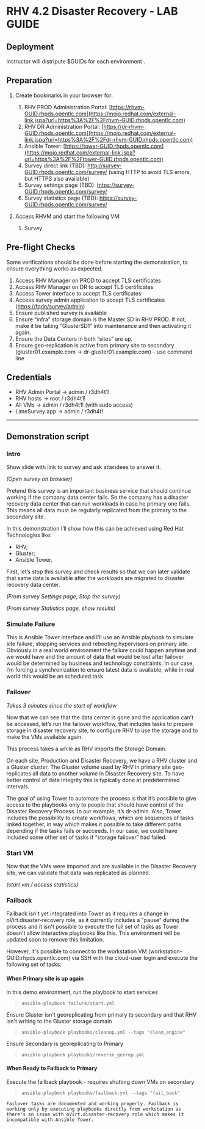 RHV 4.2 Disaster Recovery - LAB GUIDE
==================================

Deployment
----------

Instructor will distripute $GUIDs for each environment .

Preparation
-----------

1.  Create bookmarks in your browser for:
    1.  RHV PROD Administration Portal:  [https://rhvm-GUID.rhpds.opentlc.com](https://mojo.redhat.com/external-link.jspa?url=https%3A%2F%2Frhvm-GUID.rhpds.opentlc.com)
    2.  RHV DR Administration Portal:  [https://dr-rhvm-GUID.rhpds.opentlc.com](https://mojo.redhat.com/external-link.jspa?url=https%3A%2F%2Fdr-rhvm-GUID.rhpds.opentlc.com)
    3.  Ansible Tower: [https://tower-GUID.rhpds.opentlc.com](https://mojo.redhat.com/external-link.jspa?url=https%3A%2F%2Ftower-GUID.rhpds.opentlc.com)
    4.  Survey direct link (TBD): [http://survey-GUID.rhpds.opentlc.com/survey/<TBD>](https://mojo.redhat.com/external-link.jspa?url=http%3A%2F%2Fsurvey-GUID.rhpds.opentlc.com%2Fsurvey%2F%3CTBD%3E) (using HTTP to avoid TLS errors, but HTTPS also available)
    5.  Survey settings page (TBD): [https://survey-GUID.rhpds.opentlc.com/survey/<TBD>](https://mojo.redhat.com/external-link.jspa?url=https%3A%2F%2Fsurvey-GUID.rhpds.opentlc.com%2Fsurvey%2F%3CTBD%3E)
    6.  Survey statistics page (TBD): [https://survey-GUID.rhpds.opentlc.com/survey/<TBD>](https://mojo.redhat.com/external-link.jspa?url=https%3A%2F%2Fsurvey-GUID.rhpds.opentlc.com%2Fsurvey%2F%3CTBD%3E)

2.  Access RHVM and start the following VM:
    1.  Survey

Pre-flight Checks
-----------------

Some verifications should be done before starting the demonstration, to ensure everything works as expected.

1.  Access RHV Manager on PROD to accept TLS certificates
2.  Access RHV Manager on DR to accept TLS certificates
3.  Access Tower interface to accept TLS certificates
4.  Access survey admin application  to accept TLS certificates ([https://fqdn/survey/admin](https://mojo.redhat.com/fqdn/survey/admin))
5.  Ensure published survey is available
6.  Ensure “infra” storage domain is the Master SD in RHV PROD. If not, make it be taking “GlusterSD1” into maintenance and then activating it again.
7.  Ensure the Data Centers in both “sites” are up.
8.  Ensure geo-replication is active from primary site to secondary (gluster01.example.com → dr-gluster01.example.com) - use command line

Credentials
-----------

*   RHV Admin Portal → admin / r3dh4t1!
*   RHV hosts → root / r3dh4t1!
*   All VMs → admin / r3dh4t1! (with sudo access)
*   LimeSurvey app → admin / r3dh4t!


--------------------

Demonstration script
--------------------

### Intro

Show slide with link to survey and ask attendees to answer it.  

_(Open survey on browser)_

Pretend this survey is an important business service that should continue working if the company data center fails. So the company has a disaster recovery data center that can run workloads in case he primary one fails. This means all data must be regularly replicated from the primary to the secondary site.

In this demonstration I’ll show how this can be achieved using Red Hat Technologies like:

* RHV;
*  Gluster;
*  Ansible Tower.

First, let’s stop this survey and check results so that we can later validate that same data is available after the workloads are migrated to disaster recovery data center.

_(From survey Settings page, Stop the survey)_

_(From survey Statistics page, show results)_

### Simulate Failure

This is Ansible Tower interface and I’ll use an Ansible playbook to simulate site failure, stopping services and rebooting hypervisors on primary site. Obviously in a real world environment the failure could happen anytime and we would have and the amount of data that would be lost after failover would be determined by business and technology constraints. In our case, I’m forcing a synchronization to ensure latest data is available, while in real world this would be an scheduled task.

### Failover

_Takes 3 minutes since the start of workflow_

Now that we can see that the data center is gone and the application can’t be accessed, let’s run the failover workflow, that includes tasks to prepare storage in disaster recovery site, to configure RHV to use the storage and to make the VMs available again.

This process takes a while as RHV imports the Storage Domain.

On each site, Production and Disaster Recovery, we have a RHV cluster and a Gluster cluster. 
The Gluster volume used by RHV in primary site geo-replicates all data to another volume in Disaster Recovery site. To have better control of data integrity this is typically done at predetermined intervals.

The goal of using Tower to automate the process is that it’s possible to give access to the playbooks only to people that should have control of the Disaster Recovery Process. In our example, it’s dr-admin. Also, Tower includes the possibility to create workflows, which are sequences of tasks linked together, in way which makes it possible to take different paths depending if the tasks fails or succeeds. In our case, we could have included some other set of tasks if “storage failover” had failed.

### Start VM

Now that the VMs were imported and are available in the Disaster Recovery site, we can validate that data was replicated as planned.

_(start vm / access statistics)_

### Failback

Failback isn't yet integrated into Tower as it requires a change in oVirt.disaster-recovery role, as it currently includes a "pause" during the process and it isn't possible to execute the full set of tasks as Tower doesn't allow interactive playbooks like this. This environment will be updated soon to remove this limitation.

However, it's possible to connect to the workstation VM (workstation-GUID.rhpds.opentlc.com) via SSH with the cloud-user login and execute the following set of tasks:

#### When Primary site is up again

In this demo environment, run the playbook to start services

>     ansible-playbook failure/start.yml

Ensure Gluster isn't georeplicating from primary to secondary and that RHV isn't writing to the Gluster storage domain

>     ansible-playbook playbooks/cleanup.yml --tags "clean_engine"

Ensure Secondary is georeplicating to Primary

>     ansible-playbook playbooks/reverse_georep.yml

#### When Ready to Failback to Primary

Execute the failback playbook - requires shutting down VMs on secondary

>     ansible-playbook playbooks/failback.yml --tags "fail_back"

```
Failover tasks are documented and working properly. Failback is working only by executing playbooks directly from workstation as there's an issue with oVirt.disaster-recovery role which makes it incompatible with Ansible Tower.
```
